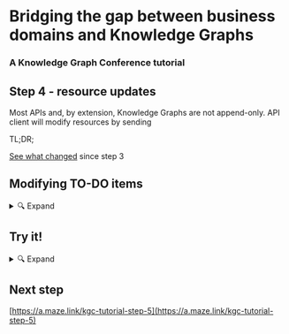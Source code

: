 # Bridging the gap between business domains and Knowledge Graphs
### A Knowledge Graph Conference tutorial

## Step 4 - resource updates

Most APIs and, by extension, Knowledge Graphs are not append-only. API client will modify resources by sending 

TL;DR;

[See what changed](https://github.com/hypermedia-app/kgc-hypermedia-app-tutorial/compare/step-3...step-4) since step 3

## Modifying TO-DO items

<details><summary>🔍 Expand</summary>

To update a resource we will implement the HTTP `PUT` method, which requires that a new resource representation is
sent to the server. This is done by [annotating the given class](apps/todos/resources/api/TodoItem.ttl#L44-L54) with a
supported operation implemented by `@hydrofoil/knossos/resource#PUT`.

In the case of the `/api/TodoItem` class, it could be desired to additionally prevent modifications of `acl:owner` and
`schema:isPartOf` properties. 

There is no default support for such a feature, yet, but Creta makes is simple enough. By implementing a [BeforeSave hook](https://creta.hypermedia.app/#/advanced/hooks?id=before-save-hook), implementors can perform additional logic which access the original and modified
representations of the resource.

To prevent changes to select properties, they can be [annotated in the SHACL shape](apps/todos/resources/api/TodoItem.ttl#L28)
using the `dash:readOnly` predicate. The [hook's](apps/todos/resources/api/TodoItem.ttl#L56-L59) [implementation](packages/api/resource.ts#L6-L21)
then looks up properties annotated this way, find the values and compares between the "before" and "after" resource state.

</details>

## Try it!

<details><summary>🔍 Expand</summary>

Ensure local database is populated with new resources:

```
yarn bootstrap
```

Mark a TO-DO as complete

```
curl -X PUT \
     https://creta-todos.lndo.site/todos/item/Ride%20Corbet%27s%20couloir \
     -u tomasz:super-secret \
     -H content-type:text/turtle \
     --data '
     PREFIX schema: <http://schema.org/>
     PREFIX acl: <http://www.w3.org/ns/auth/acl#>

     <> 
       a </todos/api/TodoItem> ;
       schema:name "Ride Corbet'"'"'s couloir" ;
       schema:isPartOf </todos/list/bucket-list> ;
       schema:status "COMPLETED" ;
       acl:owner </users/user/tomasz> ;
     .
     '
```

Check that [status was updated](http://trifid.creta-todos.lndo.site/sparql/#query=PREFIX+schema%3A+%3Chttp%3A%2F%2Fschema.org%2F%3E%0Aask+%7B%0A++%3Chttps%3A%2F%2Fcreta-todos.lndo.site%2Ftodos%2Flist%2Fbucket-list%3E+schema%3Astatus+%22COMPLETED%22+%0A%7D%0A%0A&contentTypeConstruct=text%2Fturtle&contentTypeSelect=application%2Fsparql-results%2Bjson&endpoint=http%3A%2F%2Ftrifid.creta-todos.lndo.site%2Fquery&requestMethod=POST&tabTitle=Query+2&headers=%7B%7D&outputFormat=rawResponse)

</details>

## Next step

[https://a.maze.link/kgc-tutorial-step-5](https://a.maze.link/kgc-tutorial-step-5)

